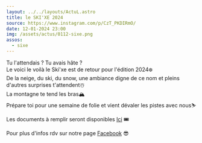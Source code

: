 ```yaml
---
layout: ../../layouts/ActuL.astro
title: le SKI'XE 2024
source: https://www.instagram.com/p/CzT_PKDIRmO/
date: 12-01-2024 23:00
img: /assets/actus/0112-sixe.png
assos:
  - sixe
---
```


Tu l'attendais ? Tu avais hâte ?  
Le voici le voilà le Ski'xe est de retour pour l'édition 2024❄️  
De la neige, du ski, du snow, une ambiance digne de ce nom et pleins d'autres surprises t'attendent☃️  
La montagne te tend les bras🏔  
Prépare toi pour une semaine de folie et vient dévaler les pistes avec nous⛷️

Les documents à remplir seront disponibles [Ici](https://docs.google.com/document/d/1jjOjE0pMbXpn6fuDg0wLo8fF7L438AVF/) 🎟

Pour plus d'infos rdv sur notre page [Facebook](https://www.facebook.com/LaSixeBdeJussieu) 😎
